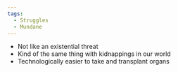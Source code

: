 ```yaml
---
tags:
  - Struggles
  - Mundane
---
```

- Not like an existential threat
- Kind of the same thing with kidnappings in our world
- Technologically easier to take and transplant organs